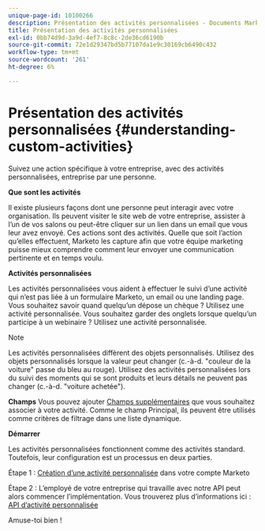 ```yaml
---
unique-page-id: 10100266
description: Présentation des activités personnalisées - Documents Marketo - Documentation du produit
title: Présentation des activités personnalisées
exl-id: 0bb74d9d-3a9d-4ef7-8c8c-2de36cd6190b
source-git-commit: 72e1d29347bd5b77107da1e9c30169cb6490c432
workflow-type: tm+mt
source-wordcount: '261'
ht-degree: 6%

---
```


# Présentation des activités personnalisées {#understanding-custom-activities}

Suivez une action spécifique à votre entreprise, avec des activités personnalisées, entreprise par une personne.

**Que sont les activités**

Il existe plusieurs façons dont une personne peut interagir avec votre organisation. Ils peuvent visiter le site web de votre entreprise, assister à l’un de vos salons ou peut-être cliquer sur un lien dans un email que vous leur avez envoyé. Ces actions sont des activités. Quelle que soit l’action qu’elles effectuent, Marketo les capture afin que votre équipe marketing puisse mieux comprendre comment leur envoyer une communication pertinente et en temps voulu.

**Activités personnalisées**

Les activités personnalisées vous aident à effectuer le suivi d’une activité qui n’est pas liée à un formulaire Marketo, un email ou une landing page. Vous souhaitez savoir quand quelqu’un dépose un chèque ? Utilisez une activité personnalisée. Vous souhaitez garder des onglets lorsque quelqu’un participe à un webinaire ? Utilisez une activité personnalisée.

>[!NOTE]
>
>Les activités personnalisées diffèrent des objets personnalisés. Utilisez des objets personnalisés lorsque la valeur peut changer (c.-à-d. &quot;couleur de la voiture&quot; passe du bleu au rouge). Utilisez des activités personnalisées lors du suivi des moments qui se sont produits et leurs détails ne peuvent pas changer (c.-à-d. &quot;voiture achetée&quot;).

**Champs** Vous pouvez ajouter [Champs supplémentaires](/help/marketo/product-docs/administration/marketo-custom-activities/add-edit-delete-marketo-custom-activity-fields.md) que vous souhaitez associer à votre activité. Comme le champ Principal, ils peuvent être utilisés comme critères de filtrage dans une liste dynamique.

**Démarrer**

Les activités personnalisées fonctionnent comme des activités standard. Toutefois, leur configuration est un processus en deux parties.

Étape 1 : [Création d’une activité personnalisée](/help/marketo/product-docs/administration/marketo-custom-activities/create-a-custom-activity.md) dans votre compte Marketo

Étape 2 : L’employé de votre entreprise qui travaille avec notre API peut alors commencer l’implémentation. Vous trouverez plus d’informations ici : [API d’activité personnalisée](https://developers.marketo.com/documentation/rest/add-custom-activities/)

Amuse-toi bien !
